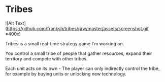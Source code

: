 # Tribes

![Alt Text](https://github.com/franksh/tribes/raw/master/assets/screenshot.gif =400x)

Tribes is a small real-time strategy game I'm working on.

You control a small tribe of people that gather resources, expand their
territory and compete with other tribes.

Each unit acts on its own - The player can only indirectly control the tribe,
for example by buying units or unlocking new technology.
